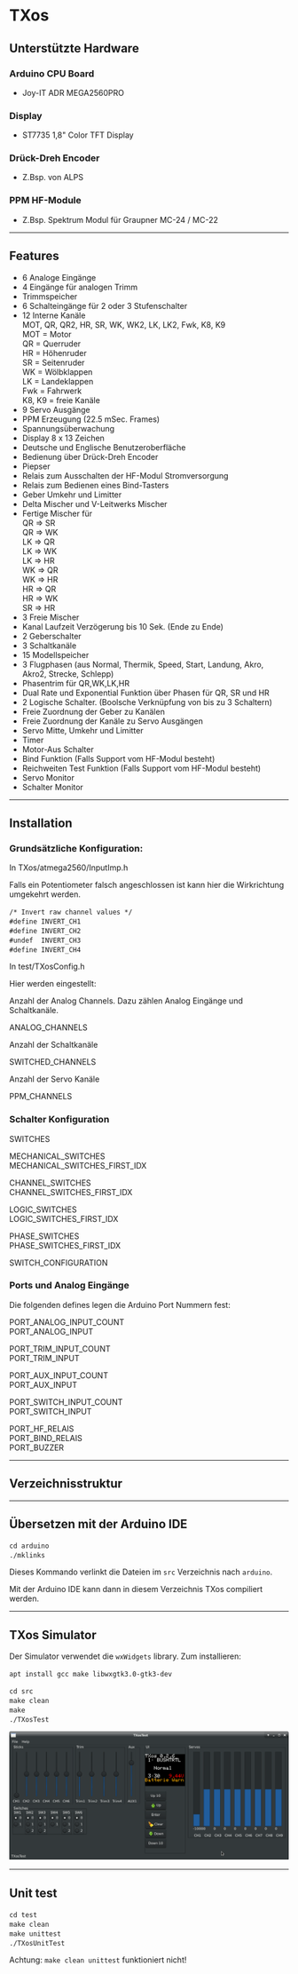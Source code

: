 # TXos

## Unterstützte Hardware


### Arduino CPU Board

- Joy-IT ADR MEGA2560PRO


### Display

- ST7735 1,8" Color TFT Display


### Drück-Dreh Encoder

- Z.Bsp. von ALPS


### PPM HF-Module

- Z.Bsp. Spektrum Modul für Graupner MC-24 / MC-22

---
## Features

- 6 Analoge Eingänge 
- 4 Eingänge für analogen Trimm
- Trimmspeicher
- 6 Schalteingänge für 2 oder 3 Stufenschalter
- 12 Interne Kanäle  
    MOT, QR, QR2, HR, SR, WK, WK2, LK, LK2, Fwk, K8, K9  
    MOT = Motor  
    QR = Querruder  
    HR = Höhenruder  
    SR = Seitenruder  
    WK = Wölbklappen  
    LK = Landeklappen  
    Fwk = Fahrwerk  
    K8, K9 = freie Kanäle  
- 9 Servo Ausgänge
- PPM Erzeugung (22.5 mSec. Frames)
- Spannungsüberwachung
- Display 8 x 13 Zeichen
- Deutsche und Englische Benutzeroberfläche
- Bedienung über Drück-Dreh Encoder
- Piepser
- Relais zum Ausschalten der HF-Modul Stromversorgung
- Relais zum Bedienen eines Bind-Tasters
- Geber Umkehr und Limitter
- Delta Mischer und V-Leitwerks Mischer
- Fertige Mischer für  
    QR => SR  
    QR => WK  
    LK => QR  
    LK => WK  
    LK => HR  
    WK => QR  
    WK => HR  
    HR => QR  
    HR => WK  
    SR => HR  
- 3 Freie Mischer
- Kanal Laufzeit Verzögerung bis 10 Sek. (Ende zu Ende)
- 2 Geberschalter
- 3 Schaltkanäle
- 15 Modellspeicher
- 3 Flugphasen (aus Normal, Thermik, Speed, Start, Landung, Akro, Akro2, Strecke, Schlepp)
- Phasentrim für QR,WK,LK,HR
- Dual Rate und Exponential Funktion über Phasen für QR, SR und HR
- 2 Logische Schalter. (Boolsche Verknüpfung von bis zu 3 Schaltern)
- Freie Zuordnung der Geber zu Kanälen
- Freie Zuordnung der Kanäle zu Servo Ausgängen
- Servo Mitte, Umkehr und Limitter
- Timer
- Motor-Aus Schalter
- Bind Funktion (Falls Support vom HF-Modul besteht)
- Reichweiten Test Funktion (Falls Support vom HF-Modul besteht)
- Servo Monitor
- Schalter Monitor

---
## Installation

### Grundsätzliche Konfiguration:

In TXos/atmega2560/InputImp.h


Falls ein Potentiometer falsch angeschlossen ist kann hier die Wirkrichtung
umgekehrt werden.

`/* Invert raw channel values */`  
`#define INVERT_CH1`  
`#define INVERT_CH2`  
`#undef  INVERT_CH3`  
`#define INVERT_CH4`  


In test/TXosConfig.h


Hier werden eingestellt:

Anzahl der Analog Channels. Dazu zählen Analog Eingänge und Schaltkanäle.

ANALOG_CHANNELS

Anzahl der Schaltkanäle

SWITCHED_CHANNELS

Anzahl der Servo Kanäle

PPM_CHANNELS



### Schalter Konfiguration

SWITCHES  

MECHANICAL_SWITCHES  
MECHANICAL_SWITCHES_FIRST_IDX  

CHANNEL_SWITCHES  
CHANNEL_SWITCHES_FIRST_IDX  

LOGIC_SWITCHES  
LOGIC_SWITCHES_FIRST_IDX  

PHASE_SWITCHES  
PHASE_SWITCHES_FIRST_IDX  

SWITCH_CONFIGURATION  


### Ports und Analog Eingänge

Die folgenden defines legen die Arduino Port Nummern fest:

PORT_ANALOG_INPUT_COUNT  
PORT_ANALOG_INPUT  

PORT_TRIM_INPUT_COUNT  
PORT_TRIM_INPUT  

PORT_AUX_INPUT_COUNT  
PORT_AUX_INPUT  

PORT_SWITCH_INPUT_COUNT  
PORT_SWITCH_INPUT  

PORT_HF_RELAIS  
PORT_BIND_RELAIS  
PORT_BUZZER  

---
## Verzeichnisstruktur




---
## Übersetzen mit der Arduino IDE 

`cd arduino`  
`./mklinks`  

Dieses Kommando verlinkt die Dateien im `src` Verzeichnis nach `arduino`.

Mit der Arduino IDE kann dann in diesem Verzeichnis TXos compiliert werden.

---
## TXos Simulator

Der Simulator verwendet die `wxWidgets` library. Zum installieren:

`apt install gcc make libwxgtk3.0-gtk3-dev`

`cd src`  
`make clean`  
`make`  
`./TXosTest`  


![TXos Simulator](img/TXos_026.png "TXos Simulator")

---
## Unit test

`cd test`  
`make clean`  
`make unittest`  
`./TXosUnitTest`  

Achtung: `make clean unittest` funktioniert nicht!

